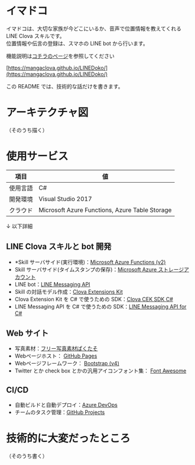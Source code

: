# イマドコ
イマドコは、大切な家族が今どこにいるか、音声で位置情報を教えてくれる LINE Clova スキルです。    
位置情報や伝言の登録は、スマホの LINE bot から行います。

機能説明は[コチラのページ](https://mangaclova.github.io/LINEDoko/)を参照してください

[https://mangaclova.github.io/LINEDoko/](https://mangaclova.github.io/LINEDoko/)

この README では、技術的な話だけを書きます。

# アーキテクチャ図

（そのうち描く）

# 使用サービス

項目|値
----|----
使用言語|C#
開発環境|Visual Studio 2017
クラウド|Microsoft Azure Functions, Azure Table Storage

↓ 以下詳細

## LINE Clova スキルと bot 開発

* *Skill サーバサイド(実行環境)：<a href="https://azure.microsoft.com/ja-jp/services/functions/" title="Azure Functions" target="_blank">Microsoft
    Azure Functions (v2)</a>
* Skill サーバサイド(タイムスタンプの保存)：<a href="https://docs.microsoft.com/ja-jp/azure/storage/common/storage-introduction"
    title="Azure Storage Account" target="_blank">Microsoft Azure ストレージアカウント</a>
* LINE bot：<a href="https://developers.line.me/ja/services/messaging-api/" title="LINE Messaging API" target="_blank">LINE
    Messaging API</a>
* Skill の対話モデル作成：<a href="https://clova-developers.line.me/guide/" title="Clova Extensions Kit"
    target="_blank">Clova Extensions Kit</a>
* Clova Extension Kit を C# で使うための SDK：<a href="https://github.com/kenakamu/clova-cek-sdk-csharp" title="Clova CEK SDK C#"
    target="_blank">Clova CEK SDK C#</a>
* LINE Messaging API を C# で使うための SDK：<a href="https://github.com/pierre3/LineMessagingApi" title="LINE Messaging API for C#"
    target="_blank">LINE Messaging API for C#</a>

## Web サイト

* 写真素材：<a href="https://www.pakutaso.com/" title="フリー写真素材ぱくたそ" target="_blank">フリー写真素材ぱくたそ</a>
* Webページホスト：
    <a href="https://pages.github.com/" title="GitHub Pages" target="_blank">GitHub Pages</a>
* Webページフレームワーク：
    <a href="https://getbootstrap.com/" title="Bootstrap" target="_blank">Bootstrap (v4)</a>
* Twitter とか check box とかの汎用アイコンフォント集：
    <a href="https://fontawesome.com/" title="Font Awesome" target="_blank">Font Awesome</a>

## CI/CD

* 自動ビルドと自動デプロイ：<a href="https://azure.microsoft.com/ja-jp/services/devops/" title="Azure DevOps" target="_blank">Azure DevOps</a>
* チームのタスク管理：<a href="https://github.com/MangaClova/LINEDoko/projects/1" title="GitHub Projects" target="_blank">GitHub
    Projects</a>

# 技術的に大変だったところ

（そのうち書く）
